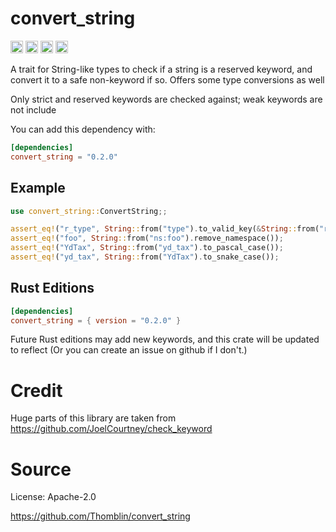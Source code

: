  # convert_string
 
[<img alt="github" src="https://img.shields.io/badge/github-thomblin/convert_string-8da0cb?style=for-the-badge&labelColor=555555&logo=github" height="20">](https://github.com/thomblin/convert_string)
[<img alt="crates.io" src="https://img.shields.io/crates/v/convert_string?style=for-the-badge&color=fc8d62&logo=rust" height="20">](https://crates.io/crates/convert_string)
[<img alt="docs.rs" src="https://img.shields.io/docsrs/convert_string?logo=docs.rs&labelColor=555555" height="20">](https://docs.rs/convert_string)
[<img alt="build status" src="https://img.shields.io/github/actions/workflow/status/Thomblin/convert_string/rust.yml?branch=main&style=for-the-badge" height="20">](https://github.com/thomblin/convert_string/actions?query=branch%3Amain)

 A trait for String-like types to check if a string is a reserved keyword,
 and convert it to a safe non-keyword if so. Offers some type conversions as well
 
 Only strict and reserved keywords are checked against; weak keywords are not include
 
 You can add this dependency with:
 
 ```toml
 [dependencies]
 convert_string = "0.2.0"
 ```
 
 ## Example
 
 ```rust
 use convert_string::ConvertString;;
 
 assert_eq!("r_type", String::from("type").to_valid_key(&String::from("r")));
 assert_eq!("foo", String::from("ns:foo").remove_namespace());
 assert_eq!("YdTax", String::from("yd_tax").to_pascal_case());
 assert_eq!("yd_tax", String::from("YdTax").to_snake_case());
 
 ```
 
 ## Rust Editions
  
 ```toml
 [dependencies]
 convert_string = { version = "0.2.0" }
 ```
 
 Future Rust editions may add new keywords, and this crate will be updated to reflect
 (Or you can create an issue on github if I don't.)
 
 # Credit
 
 Huge parts of this library are taken from <https://github.com/JoelCourtney/check_keyword>
  
 # Source
 
 License: Apache-2.0

 <https://github.com/Thomblin/convert_string>